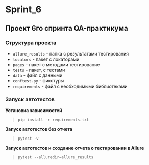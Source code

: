 # Sprint_6
## Проект 6го спринта QA-практикума

### Структура проекта
- `allure_results` - папка с результатами тестирования
- `locators` - пакет с локаторами
- `pages` - пакет с методами тестирование
- `tests` - пакет, с тестами
- `data` - файл с данными
- `conftest.py` - фикстуры
- `requirements` - файл с необходимыми библиотеками

### Запуск автотестов

**Установка зависимостей**

> `pip install -r requirements.txt`

**Запуск автотестов без отчета**

> `pytest -v`

**Запуск автотестов и создание отчета о тестировании в Allure**

> `pytest --alluredir=allure_results`
